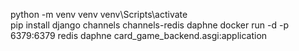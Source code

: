 python -m venv venv
venv\Scripts\activate   
pip install django channels channels-redis daphne
docker run -d -p 6379:6379 redis 
daphne card_game_backend.asgi:application
